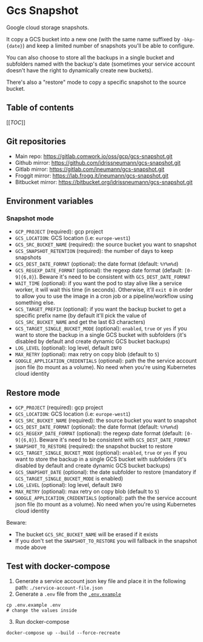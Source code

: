 # Gcs Snapshot

Google cloud storage snapshots.

It copy a GCS bucket into a new one (with the same name suffixed by `-bkp-{date}`) and keep a limited number of snapshots you'll be able to configure.

You can also choose to store all the backups in a single bucket and subfolders named with the backup's date (sometimes your service account doesn't have the right to dynamically create new buckets).

There's also a "restore" mode to copy a specific snapshot to the source bucket.

## Table of contents

[[_TOC_]]

## Git repositories

* Main repo: https://gitlab.comwork.io/oss/gcp/gcs-snapshot.git
* Github mirror: https://github.com/idrissneumann/gcs-snapshot.git
* Gitlab mirror: https://gitlab.com/ineumann/gcs-snapshot.git
* Froggit mirror: https://lab.frogg.it/ineumann/gcs-snapshot.git
* Bitbucket mirror: https://bitbucket.org/idrissneumann/gcs-snapshot.git

## Environment variables

### Snapshot mode

* `GCP_PROJECT` (required): gcp project
* `GCS_LOCATION`: GCS location (i.e: `europe-west1`)
* `GCS_SRC_BUCKET_NAME` (required): the source bucket you want to snapshot
* `GCS_SNAPSHOT_RETENTION` (required): the number of days to keep snapshots
* `GCS_DEST_DATE_FORMAT` (optional): the date format (default: `%Y%m%d`)
* `GCS_REGEXP_DATE_FORMAT` (optional): the regexp date format (default: `[0-9]{6,8}`). Beware it's need to be consistent with `GCS_DEST_DATE_FORMAT`
* `WAIT_TIME` (optional): if you want the pod to stay alive like a service worker, it will wait this time (in seconds). Otherwise, it'll `exit 0` in order to allow you to use the image in a cron job or a pipeline/workflow using something else.
* `GCS_TARGET_PREFIX` (optional): if you want the backup bucket to get a specific prefix name (by default it'll pick the value of `GCS_SRC_BUCKET_NAME` and get the last 63 characters)
* `GCS_TARGET_SINGLE_BUCKET_MODE` (optional): `enabled`, `true` or `yes` if you want to store the backup in a single GCS bucket with subfolders (it's disabled by default and create dynamic GCS bucket backups)
* `LOG_LEVEL` (optional): log level, default `INFO`
* `MAX_RETRY` (optional): max retry on copy blob (default to `5`)
* `GOOGLE_APPLICATION_CREDENTIALS` (optional): path the the service account json file (to mount as a volume). No need when you're using Kubernetes cloud identity

## Restore mode

* `GCP_PROJECT` (required): gcp project
* `GCS_LOCATION`: GCS location (i.e: `europe-west1`)
* `GCS_SRC_BUCKET_NAME` (required): the source bucket you want to snapshot
* `GCS_DEST_DATE_FORMAT` (optional): the date format (default: `%Y%m%d`)
* `GCS_REGEXP_DATE_FORMAT` (optional): the regexp date format (default: `[0-9]{6,8}`). Beware it's need to be consistent with `GCS_DEST_DATE_FORMAT`
* `SNAPSHOT_TO_RESTORE` (required): the snapshot bucket to restore
* `GCS_TARGET_SINGLE_BUCKET_MODE` (optional): `enabled`, `true` or `yes` if you want to store the backup in a single GCS bucket with subfolders (it's disabled by default and create dynamic GCS bucket backups)
* `GCS_SNAPSHOT_DATE` (optional): the date subfolder to restore (mandatory if `GCS_TARGET_SINGLE_BUCKET_MODE` is enabled)
* `LOG_LEVEL` (optional): log level, default `INFO`
* `MAX_RETRY` (optional): max retry on copy blob (default to `5`)
* `GOOGLE_APPLICATION_CREDENTIALS` (optional): path the the service account json file (to mount as a volume). No need when you're using Kubernetes cloud identity

Beware:
* The bucket `GCS_SRC_BUCKET_NAME` will be erased if it exists
* If you don't set the `SNAPSHOT_TO_RESTORE` you will fallback in the snapshot mode above

## Test with docker-compose

1. Generate a service account json key file and place it in the following path: `./service-account-file.json`
2. Generate a `.env` file from the [`.env.example`](./.env.example)

```shell
cp .env.example .env
# change the values inside
```

3. Run docker-compose

```shell
docker-compose up --build --force-recreate
```

